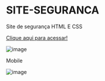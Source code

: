 # SITE-SEGURANCA
Site de segurança HTML E CSS


[Clique aqui para acessar!](https://andrewchucrute.github.io/SITE-SEGURANCA/)

![image](https://user-images.githubusercontent.com/103382295/185676884-d6ea99ea-040d-4d74-8318-a902fb56d6cc.png)

Mobile

![image](https://user-images.githubusercontent.com/103382295/185676982-5430263f-0af3-45fc-815d-2f0230f1a9f6.png)

